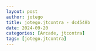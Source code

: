 ```yaml
---
layout: post
author: jotego
title: jotego.jtcontra - dc4548b
date: 2024-09-20
categories: [Arcade, jtcontra]
tags: [jotego.jtcontra]
---
```


